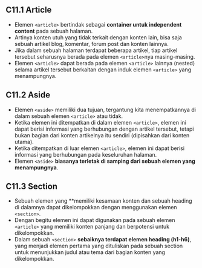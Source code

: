 ## C11.1 Article

- Elemen `<article>` bertindak sebagai **container untuk independent content** pada sebuah halaman.
- Artinya konten utuh yang tidak terkait dengan konten lain, bisa saja sebuah artikel blog, komentar, forum post dan konten lainnya.
- Jika dalam sebuah halaman terdapat beberapa artikel, tiap artikel tersebut seharusnya berada pada elemen `<article>`nya masing-masing.
- Elemen `<article>` dapat berada pada elemen `<article>` lainnya (nested) selama artikel tersebut berkaitan dengan induk elemen `<article>` yang menampungnya.

## C11.2 Aside

- Elemen `<aside>` memiliki dua tujuan, tergantung kita menempatkannya di dalam sebuah elemen `<article>` atau tidak.
- Ketika elemen ini ditempatkan di dalam elemen `<article>`, elemen ini dapat berisi informasi yang berhubungan dengan artikel tersebut, tetapi bukan bagian dari konten artikelnya itu sendiri (dipisahkan dari konten utama).
- Ketika ditempatkan di luar elemen `<article>`, elemen ini dapat berisi informasi yang berhubungan pada keseluruhan halaman.
- Elemen `<aside>` **biasanya terletak di samping dari sebuah elemen yang menampungnya**.

## C11.3 Section

- Sebuah elemen yang \*\*memiliki kesamaan konten dan sebuah heading di dalamnya dapat dikelompokkan dengan menggunakan elemen `<section>`.
- Dengan begitu elemen ini dapat digunakan pada sebuah elemen `<article>` yang memiliki konten panjang dan berpotensi untuk dikelompokkan.
- Dalam sebuah `<section>` **sebaiknya terdapat elemen heading (h1-h6)**, yang menjadi elemen pertama yang dituliskan pada sebuah section untuk menunjukkan judul atau tema dari bagian konten yang dikelompokkan.
